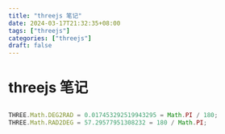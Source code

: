 ```yaml
---
title: "threejs 笔记"
date: 2024-03-17T21:32:35+08:00
tags: ["threejs"]
categories: ["threejs"]
draft: false
---
```



# threejs 笔记


## 

```js
THREE.Math.DEG2RAD = 0.017453292519943295 = Math.PI / 180;
THREE.Math.RAD2DEG = 57.29577951308232 = 180 / Math.PI;
```